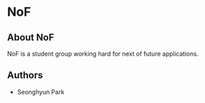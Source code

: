 NoF
===

## About NoF
NoF is a student group working hard for next of future applications.

## Authors
* Seonghyun Park
